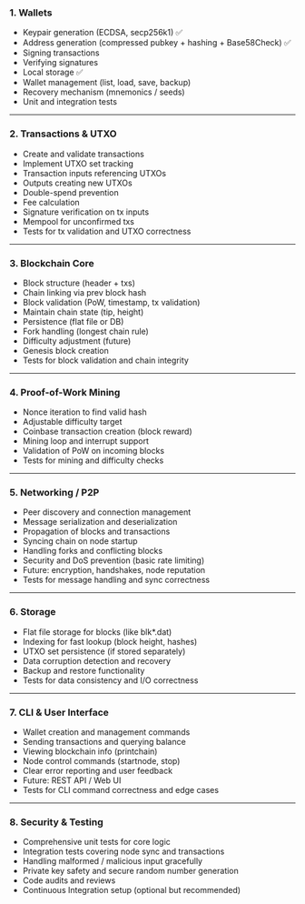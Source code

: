 ### 1. **Wallets**

* Keypair generation (ECDSA, secp256k1) ✅
* Address generation (compressed pubkey + hashing + Base58Check) ✅
* Signing transactions 
* Verifying signatures
* Local storage ✅
* Wallet management (list, load, save, backup)
* Recovery mechanism (mnemonics / seeds)
* Unit and integration tests 
---

### 2. **Transactions & UTXO**

* Create and validate transactions
* Implement UTXO set tracking
* Transaction inputs referencing UTXOs
* Outputs creating new UTXOs
* Double-spend prevention
* Fee calculation
* Signature verification on tx inputs
* Mempool for unconfirmed txs
* Tests for tx validation and UTXO correctness

---

### 3. **Blockchain Core**

* Block structure (header + txs)
* Chain linking via prev block hash
* Block validation (PoW, timestamp, tx validation)
* Maintain chain state (tip, height)
* Persistence (flat file or DB)
* Fork handling (longest chain rule)
* Difficulty adjustment (future)
* Genesis block creation
* Tests for block validation and chain integrity

---

### 4. **Proof-of-Work Mining**

* Nonce iteration to find valid hash
* Adjustable difficulty target
* Coinbase transaction creation (block reward)
* Mining loop and interrupt support
* Validation of PoW on incoming blocks
* Tests for mining and difficulty checks

---

### 5. **Networking / P2P**

* Peer discovery and connection management
* Message serialization and deserialization
* Propagation of blocks and transactions
* Syncing chain on node startup
* Handling forks and conflicting blocks
* Security and DoS prevention (basic rate limiting)
* Future: encryption, handshakes, node reputation
* Tests for message handling and sync correctness

---

### 6. **Storage**

* Flat file storage for blocks (like blk\*.dat)
* Indexing for fast lookup (block height, hashes)
* UTXO set persistence (if stored separately)
* Data corruption detection and recovery
* Backup and restore functionality
* Tests for data consistency and I/O correctness

---

### 7. **CLI & User Interface**

* Wallet creation and management commands
* Sending transactions and querying balance
* Viewing blockchain info (printchain)
* Node control commands (startnode, stop)
* Clear error reporting and user feedback
* Future: REST API / Web UI
* Tests for CLI command correctness and edge cases

---

### 8. **Security & Testing**

* Comprehensive unit tests for core logic
* Integration tests covering node sync and transactions
* Handling malformed / malicious input gracefully
* Private key safety and secure random number generation
* Code audits and reviews
* Continuous Integration setup (optional but recommended)